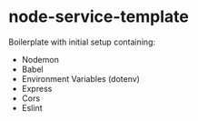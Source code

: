 # node-service-template

Boilerplate with initial setup containing:

- Nodemon
- Babel
- Environment Variables (dotenv)
- Express
- Cors
- Eslint
